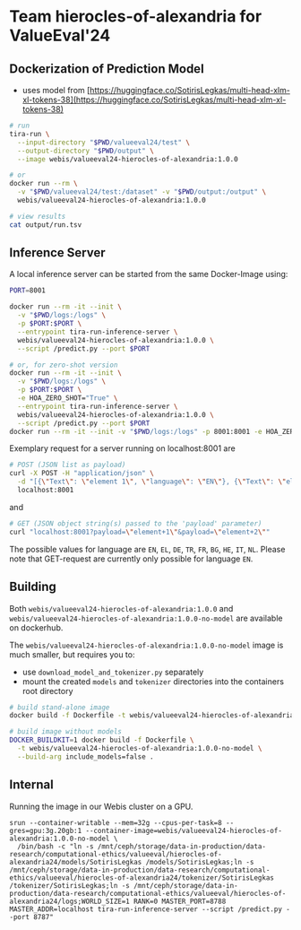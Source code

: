 # Team hierocles-of-alexandria for ValueEval'24

## Dockerization of Prediction Model
- uses model from [https://huggingface.co/SotirisLegkas/multi-head-xlm-xl-tokens-38](https://huggingface.co/SotirisLegkas/multi-head-xlm-xl-tokens-38)

```bash
# run
tira-run \
  --input-directory "$PWD/valueeval24/test" \
  --output-directory "$PWD/output" \
  --image webis/valueeval24-hierocles-of-alexandria:1.0.0

# or
docker run --rm \
  -v "$PWD/valueeval24/test:/dataset" -v "$PWD/output:/output" \
  webis/valueeval24-hierocles-of-alexandria:1.0.0

# view results
cat output/run.tsv
```

## Inference Server
A local inference server can be started from the same Docker-Image using:
```bash
PORT=8001

docker run --rm -it --init \
  -v "$PWD/logs:/logs" \
  -p $PORT:$PORT \
  --entrypoint tira-run-inference-server \
  webis/valueeval24-hierocles-of-alexandria:1.0.0 \
  --script /predict.py --port $PORT

# or, for zero-shot version
docker run --rm -it --init \
  -v "$PWD/logs:/logs" \
  -p $PORT:$PORT \
  -e HOA_ZERO_SHOT="True" \
  --entrypoint tira-run-inference-server \
  webis/valueeval24-hierocles-of-alexandria:1.0.0 \
  --script /predict.py --port $PORT
docker run --rm -it --init -v "$PWD/logs:/logs" -p 8001:8001 -e HOA_ZERO_SHOT="True" --entrypoint tira-run-inference-server valueeval24-hierocles-of-alexandria:1.0.0 --script /predict.py --port 8001
```

Exemplary request for a server running on localhost:8001 are

```bash
# POST (JSON list as payload)
curl -X POST -H "application/json" \
  -d "[{\"Text\": \"element 1\", \"language\": \"EN\"}, {\"Text\": \"element 2\", \"language\": \"EN\"}]" \
  localhost:8001
```
and
```bash
# GET (JSON object string(s) passed to the 'payload' parameter)
curl "localhost:8001?payload=\"element+1\"&payload=\"element+2\""
```
The possible values for language are `EN`, `EL`, `DE`, `TR`, `FR`, `BG`, `HE`, `IT`, `NL`.
Please note that GET-request are currently only possible for language `EN`.


## Building
Both `webis/valueeval24-hierocles-of-alexandria:1.0.0` and `webis/valueeval24-hierocles-of-alexandria:1.0.0-no-model` are available on dockerhub.

The `webis/valueeval24-hierocles-of-alexandria:1.0.0-no-model` image is much smaller, but requires you to:
- use `download_model_and_tokenizer.py` separately
- mount the created `models` and `tokenizer` directories into the containers root directory

```bash
# build stand-alone image
docker build -f Dockerfile -t webis/valueeval24-hierocles-of-alexandria:1.0.0 .

# build image without models
DOCKER_BUILDKIT=1 docker build -f Dockerfile \
  -t webis/valueeval24-hierocles-of-alexandria:1.0.0-no-model \
  --build-arg include_models=false .
```



## Internal
Running the image in our Webis cluster on a GPU.
```
srun --container-writable --mem=32g --cpus-per-task=8 --gres=gpu:3g.20gb:1 --container-image=webis/valueeval24-hierocles-of-alexandria:1.0.0-no-model \
  /bin/bash -c "ln -s /mnt/ceph/storage/data-in-production/data-research/computational-ethics/valueeval/hierocles-of-alexandria24/models/SotirisLegkas /models/SotirisLegkas;ln -s /mnt/ceph/storage/data-in-production/data-research/computational-ethics/valueeval/hierocles-of-alexandria24/tokenizer/SotirisLegkas /tokenizer/SotirisLegkas;ln -s /mnt/ceph/storage/data-in-production/data-research/computational-ethics/valueeval/hierocles-of-alexandria24/logs;WORLD_SIZE=1 RANK=0 MASTER_PORT=8788 MASTER_ADDR=localhost tira-run-inference-server --script /predict.py --port 8787"
```

